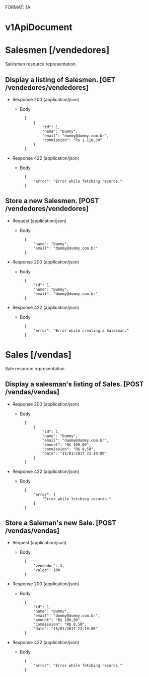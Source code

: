 FORMAT: 1A

# v1ApiDocument

# Salesmen [/vendedores]
Salesman resource representation.

## Display a listing of Salesmen. [GET /vendedores/vendedores]


+ Response 200 (application/json)
    + Body

            [
                {
                    "id": 1,
                    "name": "Dummy",
                    "email": "dummy@dummy.com.br",
                    "commission": "R$ 1.110,00"
                }
            ]

+ Response 422 (application/json)
    + Body

            {
                "error": "Error while fetching records."
            }

## Store a new Salesmen. [POST /vendedores/vendedores]


+ Request (application/json)
    + Body

            {
                "name": "Dummy",
                "email": "dummy@dummy.com.br"
            }

+ Response 200 (application/json)
    + Body

            {
                "id": 1,
                "name": "Dummy",
                "email": "dummy@dummy.com.br"
            }

+ Response 422 (application/json)
    + Body

            {
                "error": "Error while creating a Salesman."
            }

# Sales [/vendas]
Sale resource representation.

## Display a salesman's listing of Sales. [POST /vendas/vendas]


+ Response 200 (application/json)
    + Body

            [
                {
                    "id": 1,
                    "name": "Dummy",
                    "email": "dummy@dummy.com.br",
                    "amount": "R$ 100,00",
                    "commission": "R$ 8,50",
                    "date": "15/01/2017 22:10:00"
                }
            ]

+ Response 422 (application/json)
    + Body

            {
                "error": [
                    "Error while fetching records."
                ]
            }

## Store a Saleman's new Sale. [POST /vendas/vendas]


+ Request (application/json)
    + Body

            {
                "vendedor": 1,
                "valor": 100
            }

+ Response 200 (application/json)
    + Body

            {
                "id": 1,
                "name": "Dummy",
                "email": "dummy@dummy.com.br",
                "amount": "R$ 100,00",
                "commission": "R$ 8,50",
                "date": "15/01/2017 22:10:00"
            }

+ Response 422 (application/json)
    + Body

            {
                "error": "Error while fetching records."
            }